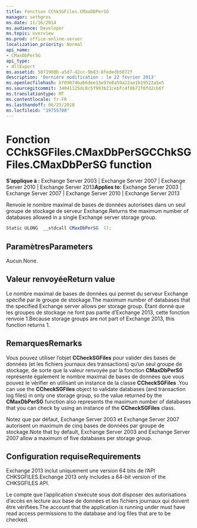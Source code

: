 ```yaml
---
title: Fonction CChkSGFiles.CMaxDbPerSG
manager: sethgros
ms.date: 11/16/2014
ms.audience: Developer
ms.topic: overview
ms.prod: office-online-server
localization_priority: Normal
api_name:
- CMaxDbPerSG
api_type:
- dllExport
ms.assetid: 5871988b-a5d7-42cc-9b83-8fededb5072f
description: 'Dernière modification : le 22 février 2013'
ms.openlocfilehash: bf09074bab6dee13e97e8a59a22ae1b19522a5e5
ms.sourcegitcommit: 34041125dc8c5f993b21cebfc4f8b72f0fd2cb6f
ms.translationtype: MT
ms.contentlocale: fr-FR
ms.lasthandoff: 06/25/2018
ms.locfileid: "19755708"
---
```

# <a name="cchksgfilescmaxdbpersg-function"></a><span data-ttu-id="d8bd7-103">Fonction CChkSGFiles.CMaxDbPerSG</span><span class="sxs-lookup"><span data-stu-id="d8bd7-103">CChkSGFiles.CMaxDbPerSG function</span></span>

<span data-ttu-id="d8bd7-104">**S’applique à :** Exchange Server 2003 | Exchange Server 2007 | Exchange Server 2010 | Exchange Server 2013</span><span class="sxs-lookup"><span data-stu-id="d8bd7-104">**Applies to:** Exchange Server 2003 | Exchange Server 2007 | Exchange Server 2010 | Exchange Server 2013</span></span>
  
<span data-ttu-id="d8bd7-105">Renvoie le nombre maximal de bases de données autorisées dans un seul groupe de stockage de serveur Exchange.</span><span class="sxs-lookup"><span data-stu-id="d8bd7-105">Returns the maximum number of databases allowed in a single Exchange server storage group.</span></span>
  
```cs
Static ULONG  __stdcall CMaxDbPerSG  ();

```

## <a name="parameters"></a><span data-ttu-id="d8bd7-106">Paramètres</span><span class="sxs-lookup"><span data-stu-id="d8bd7-106">Parameters</span></span>

<span data-ttu-id="d8bd7-107">Aucun.</span><span class="sxs-lookup"><span data-stu-id="d8bd7-107">None.</span></span>
  
## <a name="return-value"></a><span data-ttu-id="d8bd7-108">Valeur renvoyée</span><span class="sxs-lookup"><span data-stu-id="d8bd7-108">Return value</span></span>

<span data-ttu-id="d8bd7-109">Le nombre maximal de bases de données qui permet du serveur Exchange spécifié par le groupe de stockage.</span><span class="sxs-lookup"><span data-stu-id="d8bd7-109">The maximum number of databases that the specified Exchange server allows per storage group.</span></span> <span data-ttu-id="d8bd7-110">Étant donné que les groupes de stockage ne font pas partie d’Exchange 2013, cette fonction renvoie 1.</span><span class="sxs-lookup"><span data-stu-id="d8bd7-110">Because storage groups are not part of Exchange 2013, this function returns 1.</span></span>
  
## <a name="remarks"></a><span data-ttu-id="d8bd7-111">Remarques</span><span class="sxs-lookup"><span data-stu-id="d8bd7-111">Remarks</span></span>

<span data-ttu-id="d8bd7-112">Vous pouvez utiliser l’objet **CCheckSGFiles** pour valider des bases de données (et les fichiers journaux des transactions) qu’un seul groupe de stockage, de sorte que la valeur renvoyée par la fonction **CMaxDbPerSG** représente également le nombre maximal de bases de données que vous pouvez le vérifier en utilisant un instance de la classe **CCheckSGFiles** .</span><span class="sxs-lookup"><span data-stu-id="d8bd7-112">You can use the **CCheckSGFiles** object to validate databases (and transaction log files) in only one storage group, so the value returned by the **CMaxDbPerSG** function also represents the maximum number of databases that you can check by using an instance of the **CCheckSGFiles** class.</span></span> 
  
<span data-ttu-id="d8bd7-113">Notez que par défaut, Exchange Server 2003 et Exchange Server 2007 autorisent un maximum de cinq bases de données par groupe de stockage.</span><span class="sxs-lookup"><span data-stu-id="d8bd7-113">Note that by default, Exchange Server 2003 and Exchange Server 2007 allow a maximum of five databases per storage group.</span></span>
  
## <a name="requirements"></a><span data-ttu-id="d8bd7-114">Configuration requise</span><span class="sxs-lookup"><span data-stu-id="d8bd7-114">Requirements</span></span>

<span data-ttu-id="d8bd7-115">Exchange 2013 inclut uniquement une version 64 bits de l’API CHKSGFILES.</span><span class="sxs-lookup"><span data-stu-id="d8bd7-115">Exchange 2013 only includes a 64-bit version of the CHKSGFILES API.</span></span>
  
<span data-ttu-id="d8bd7-116">Le compte que l’application s’exécute sous doit disposer des autorisations d’accès en lecture aux base de données et les fichiers journaux qui doivent être vérifiées.</span><span class="sxs-lookup"><span data-stu-id="d8bd7-116">The account that the application is running under must have read access permissions to the database and log files that are to be checked.</span></span>
  

